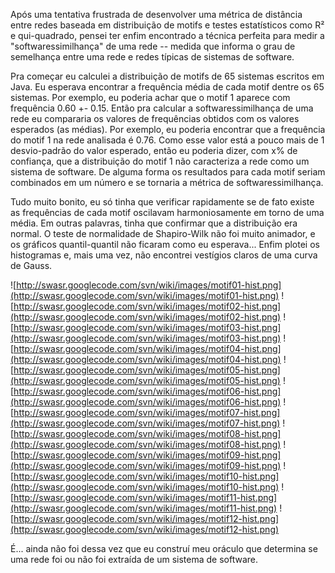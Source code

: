 Após uma tentativa frustrada de desenvolver uma métrica de distância entre redes baseada em distribuição de motifs e testes estatísticos como R² e qui-quadrado, pensei ter enfim encontrado a técnica perfeita para medir a "softwaressimilhança" de uma rede -- medida que informa o grau de semelhança entre uma rede e redes típicas de sistemas de software.

Pra começar eu calculei a distribuição de motifs de 65 sistemas escritos em Java. Eu esperava encontrar a frequência média de cada motif dentre os 65 sistemas. Por exemplo, eu poderia achar que o motif 1 aparece com frequência 0.60 +- 0.15. Então pra calcular a softwaressimilhança de uma rede eu compararia os valores de frequências obtidos com os valores esperados (as médias). Por exemplo, eu poderia encontrar que a frequência do motif 1 na rede analisada é 0.76. Como esse valor está a pouco mais de 1 desvio-padrão do valor esperado, então eu poderia dizer, com x% de confiança, que a distribuição do motif 1 não caracteriza a rede como um sistema de software. De alguma forma os resultados para cada motif seriam combinados em um número e se tornaria a métrica de softwaressimilhança.

Tudo muito bonito, eu só tinha que verificar rapidamente se de fato existe as frequências de cada motif oscilavam harmoniosamente em torno de uma média. Em outras palavras, tinha que confirmar que a distribuição era normal. O teste de normalidade de Shapiro-Wilk não foi muito animador, e os gráficos quantil-quantil não ficaram como eu esperava... Enfim plotei os histogramas e, mais uma vez, não encontrei vestígios claros de uma curva de Gauss.

![http://swasr.googlecode.com/svn/wiki/images/motif01-hist.png](http://swasr.googlecode.com/svn/wiki/images/motif01-hist.png)
![http://swasr.googlecode.com/svn/wiki/images/motif02-hist.png](http://swasr.googlecode.com/svn/wiki/images/motif02-hist.png)
![http://swasr.googlecode.com/svn/wiki/images/motif03-hist.png](http://swasr.googlecode.com/svn/wiki/images/motif03-hist.png)
![http://swasr.googlecode.com/svn/wiki/images/motif04-hist.png](http://swasr.googlecode.com/svn/wiki/images/motif04-hist.png)
![http://swasr.googlecode.com/svn/wiki/images/motif05-hist.png](http://swasr.googlecode.com/svn/wiki/images/motif05-hist.png)
![http://swasr.googlecode.com/svn/wiki/images/motif06-hist.png](http://swasr.googlecode.com/svn/wiki/images/motif06-hist.png)
![http://swasr.googlecode.com/svn/wiki/images/motif07-hist.png](http://swasr.googlecode.com/svn/wiki/images/motif07-hist.png)
![http://swasr.googlecode.com/svn/wiki/images/motif08-hist.png](http://swasr.googlecode.com/svn/wiki/images/motif08-hist.png)
![http://swasr.googlecode.com/svn/wiki/images/motif09-hist.png](http://swasr.googlecode.com/svn/wiki/images/motif09-hist.png)
![http://swasr.googlecode.com/svn/wiki/images/motif10-hist.png](http://swasr.googlecode.com/svn/wiki/images/motif10-hist.png)
![http://swasr.googlecode.com/svn/wiki/images/motif11-hist.png](http://swasr.googlecode.com/svn/wiki/images/motif11-hist.png)
![http://swasr.googlecode.com/svn/wiki/images/motif12-hist.png](http://swasr.googlecode.com/svn/wiki/images/motif12-hist.png)

É... ainda não foi dessa vez que eu construí meu oráculo que determina se uma rede foi ou não foi extraída de um sistema de software.